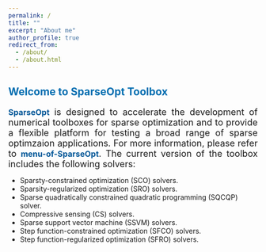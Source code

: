 ```yaml
---
permalink: /
title: ""
excerpt: "About me"
author_profile: true
redirect_from: 
  - /about/
  - /about.html
---
```


<style>
a:link {
  text-decoration: none;
}

a:visited {
  text-decoration: none;
}

a:hover {
  text-decoration: underline;
}

a:active {
  text-decoration: underline;
}
</style>

##  <span style="color:#006DB0"><b> Welcome to SparseOpt Toolbox</b></span> 

<font size=4>
<div style="text-align:justify">  
<a style="font-size: 16px; font-weight: bold;color:#015697" href="https://github.com/ShenglongZhou/CSpack" target="_blank">SparseOpt</a> is designed to accelerate the development of numerical toolboxes for sparse optimization and to provide a flexible platform for testing a broad range of sparse optimzaion applications. For more information, please refer to <a style="font-size: 16px; font-weight: bold;color:#015697" href="" target="_blank">menu-of-SparseOpt</a>.  The current version of the toolbox includes the following solvers:
</div>
</font>  

- Sparsty-constrained optimization (SCO) solvers.
- Sparsity-regularized optimization (SRO) solvers.
- Sparse quadratically constrained quadratic programming (SQCQP) solver.
- Compressive sensing (CS) solvers.
- Sparse support vector machine (SSVM) solvers.
- Step function-constrained optimization (SFCO) solvers.
- Step function-regularized optimization (SFRO) solvers.


